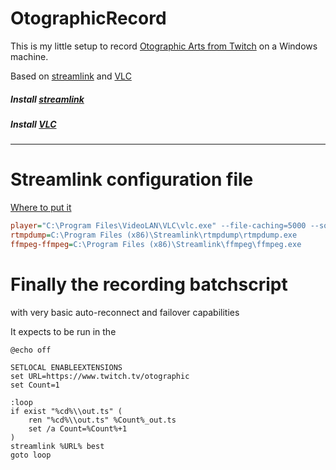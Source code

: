 # OtographicRecord
This is my little setup to record [Otographic Arts from Twitch](https://www.twitch.tv/otographic) on a Windows machine.

Based on [streamlink](https://streamlink.github.io/) and [VLC](www.videolan.org)

##### Install [streamlink](https://streamlink.github.io/install.html)
##### Install [VLC](https://www.videolan.org/vlc/)

------
# Streamlink configuration file
[Where to put it](https://streamlink.github.io/cli.html#configuration-file) 

```ini
player="C:\Program Files\VideoLAN\VLC\vlc.exe" --file-caching=5000 --sout file/ts:out.ts
rtmpdump=C:\Program Files (x86)\Streamlink\rtmpdump\rtmpdump.exe
ffmpeg-ffmpeg=C:\Program Files (x86)\Streamlink\ffmpeg\ffmpeg.exe
```

# Finally the recording batchscript
with very basic auto-reconnect and failover capabilities 

It expects to be run in the  

```batch
@echo off

SETLOCAL ENABLEEXTENSIONS
set URL=https://www.twitch.tv/otographic
set Count=1

:loop
if exist "%cd%\\out.ts" (
    ren "%cd%\\out.ts" %Count%_out.ts
    set /a Count=%Count%+1
)
streamlink %URL% best
goto loop
```

